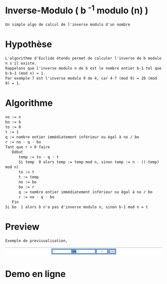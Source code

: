 # Inverse-Modulo ( b <sup>-1</sup> modulo (n) )
``` 
Un simple algo de calcul de l'inverse modulo d'un nombre 

```
# Hypothèse
```
L'algorithme d'Euclide étendu permet de calculer l'inverse de b modulo n s'il existe.
Rappelons que l'inverse modulo n de b est le nombre entier b-1 tel que b·b-1 (mod n) = 1. 
Par exemple 7 est l'inverse modulo 9 de 4, car 4·7 (mod 9) = 28 (mod 9) = 1.

```
# Algorithme
```
no := n
bo := b
to := 0
t := 1
q := nombre entier immédiatement inférieur ou égal à no / bo
r := no - q · bo
Tant que r > 0 faire
   Début
      temp := to - q · t
      Si temp  0 alors temp := temp mod n, sinon temp := n - ((-temp) mod n)
      to := t
      t := temp
      no := bo
      bo := r
      q := nombre entier immédiatement inférieur ou égal à no / bo
      r := no - q · bo
   Fin
Si bo  1 alors b n'a pas d'inverse modulo n, sinon b-1 mod n = t

```
# Preview
```
Exemple de previsualisation, 
```
![Exemple sur la page HTML](./img/img.png)
# Demo en ligne


